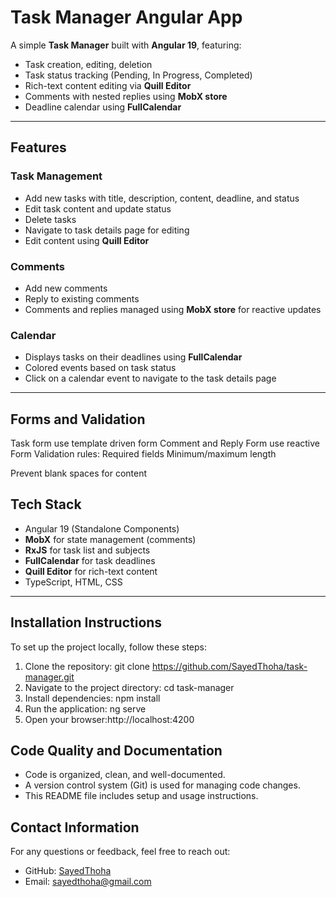 # Task Manager Angular App

A simple **Task Manager** built with **Angular 19**, featuring:

- Task creation, editing, deletion
- Task status tracking (Pending, In Progress, Completed)
- Rich-text content editing via **Quill Editor**
- Comments with nested replies using **MobX store**
- Deadline calendar using **FullCalendar**


---

## Features

### Task Management

- Add new tasks with title, description, content, deadline, and status
- Edit task content and update status
- Delete tasks
- Navigate to task details page for editing
- Edit content using **Quill Editor**


### Comments

- Add new comments
- Reply to existing comments
- Comments and replies managed using **MobX store** for reactive updates

### Calendar

- Displays tasks on their deadlines using **FullCalendar**
- Colored events based on task status
- Click on a calendar event to navigate to the task details page

---

## Forms and Validation

Task form use template driven form
Comment and Reply Form use reactive Form 
Validation rules:
Required fields
Minimum/maximum length

Prevent blank spaces for content

## Tech Stack

- Angular 19 (Standalone Components)
- **MobX** for state management (comments)
- **RxJS** for task list and subjects
- **FullCalendar** for task deadlines
- **Quill Editor** for rich-text content
- TypeScript, HTML, CSS

---

## Installation Instructions

To set up the project locally, follow these steps:

1. Clone the repository:
   git clone https://github.com/SayedThoha/task-manager.git
2. Navigate to the project directory:
   cd task-manager
3. Install dependencies: npm install
4. Run the application: ng serve
5. Open your browser:http://localhost:4200



## Code Quality and Documentation
- Code is organized, clean, and well-documented.
- A version control system (Git) is used for managing code changes.
- This README file includes setup and usage instructions.


## Contact Information
For any questions or feedback, feel free to reach out:
- GitHub: [SayedThoha](https://github.com/SayedThoha)
- Email: sayedthoha@gmail.com
